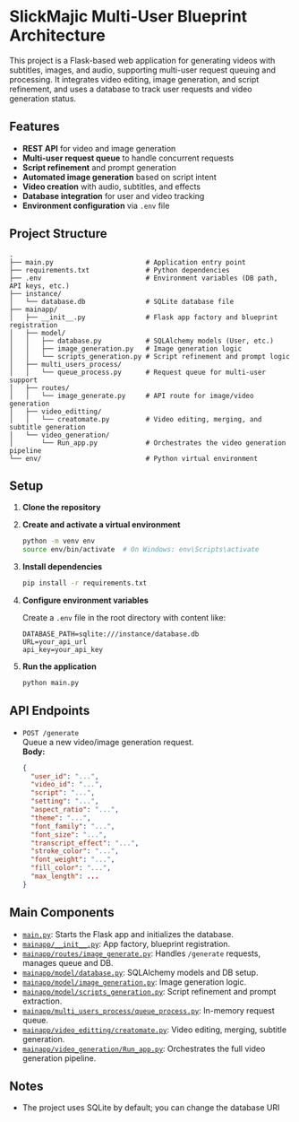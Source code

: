 # SlickMajic Multi-User Blueprint Architecture

This project is a Flask-based web application for generating videos with subtitles, images, and audio, supporting multi-user request queuing and processing. It integrates video editing, image generation, and script refinement, and uses a database to track user requests and video generation status.

## Features

- **REST API** for video and image generation
- **Multi-user request queue** to handle concurrent requests
- **Script refinement** and prompt generation
- **Automated image generation** based on script intent
- **Video creation** with audio, subtitles, and effects
- **Database integration** for user and video tracking
- **Environment configuration** via `.env` file

## Project Structure

```
.
├── main.py                       # Application entry point
├── requirements.txt              # Python dependencies
├── .env                          # Environment variables (DB path, API keys, etc.)
├── instance/
│   └── database.db               # SQLite database file
├── mainapp/
│   ├── __init__.py               # Flask app factory and blueprint registration
│   ├── model/
│   │   ├── database.py           # SQLAlchemy models (User, etc.)
│   │   ├── image_generation.py   # Image generation logic
│   │   └── scripts_generation.py # Script refinement and prompt logic
│   ├── multi_users_process/
│   │   └── queue_process.py      # Request queue for multi-user support
│   ├── routes/
│   │   └── image_generate.py     # API route for image/video generation
│   ├── video_editting/
│   │   └── creatomate.py         # Video editing, merging, and subtitle generation
│   └── video_generation/
│       └── Run_app.py            # Orchestrates the video generation pipeline
└── env/                          # Python virtual environment
```

## Setup

1. **Clone the repository**
2. **Create and activate a virtual environment**
   ```sh
   python -m venv env
   source env/bin/activate  # On Windows: env\Scripts\activate
   ```
3. **Install dependencies**
   ```sh
   pip install -r requirements.txt
   ```
4. **Configure environment variables**

   Create a `.env` file in the root directory with content like:
   ```
   DATABASE_PATH=sqlite:///instance/database.db
   URL=your_api_url
   api_key=your_api_key
   ```

5. **Run the application**
   ```sh
   python main.py
   ```

## API Endpoints

- `POST /generate`  
  Queue a new video/image generation request.  
  **Body:**  
  ```json
  {
    "user_id": "...",
    "video_id": "...",
    "script": "...",
    "setting": "...",
    "aspect_ratio": "...",
    "theme": "...",
    "font_family": "...",
    "font_size": "...",
    "transcript_effect": "...",
    "stroke_color": "...",
    "font_weight": "...",
    "fill_color": "...",
    "max_length": ... 
  }
  ```

## Main Components

- [`main.py`](main.py): Starts the Flask app and initializes the database.
- [`mainapp/__init__.py`](mainapp/__init__.py): App factory, blueprint registration.
- [`mainapp/routes/image_generate.py`](mainapp/routes/image_generate.py): Handles `/generate` requests, manages queue and DB.
- [`mainapp/model/database.py`](mainapp/model/database.py): SQLAlchemy models and DB setup.
- [`mainapp/model/image_generation.py`](mainapp/model/image_generation.py): Image generation logic.
- [`mainapp/model/scripts_generation.py`](mainapp/model/scripts_generation.py): Script refinement and prompt extraction.
- [`mainapp/multi_users_process/queue_process.py`](mainapp/multi_users_process/queue_process.py): In-memory request queue.
- [`mainapp/video_editting/creatomate.py`](mainapp/video_editting/creatomate.py): Video editing, merging, subtitle generation.
- [`mainapp/video_generation/Run_app.py`](mainapp/video_generation/Run_app.py): Orchestrates the full video generation pipeline.

## Notes

- The project uses SQLite by default; you can change the database URI
